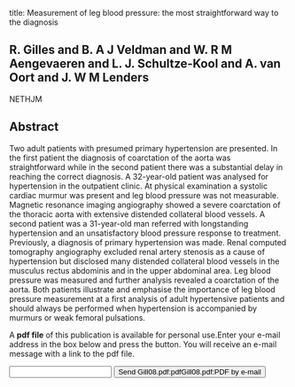 title: Measurement of leg blood pressure: the most straightforward way to the diagnosis

## R. Gilles and B. A J Veldman and W. R M Aengevaeren and L. J. Schultze-Kool and A. van Oort and J. W M Lenders
NETHJM


## Abstract
Two adult patients with presumed primary hypertension are presented. In the first patient the diagnosis of coarctation of the aorta was straightforward while in the second patient there was a substantial delay in reaching the correct diagnosis. A 32-year-old patient was analysed for hypertension in the outpatient clinic. At physical examination a systolic cardiac murmur was present and leg blood pressure was not measurable. Magnetic resonance imaging angiography showed a severe coarctation of the thoracic aorta with extensive distended collateral blood vessels. A second patient was a 31-year-old man referred with longstanding hypertension and an unsatisfactory blood pressure response to treatment. Previously, a diagnosis of primary hypertension was made. Renal computed tomography angiography excluded renal artery stenosis as a cause of hypertension but disclosed many distended collateral blood vessels in the musculus rectus abdominis and in the upper abdominal area. Leg blood pressure was measured and further analysis revealed a coarctation of the aorta. Both patients illustrate and emphasise the importance of leg blood pressure measurement at a first analysis of adult hypertensive patients and should always be performed when hypertension is accompanied by murmurs or weak femoral pulsations.

A <b>pdf file</b> of this publication is available for personal use.Enter your e-mail address in the box below and press the button. You will receive an e-mail message with a link to the pdf file.
<form action="sender.php">  <input type="text" name="email">  <input type="submit" value="Send Gill08.pdf:pdfGill08.pdf:PDF by e-mail"></form>